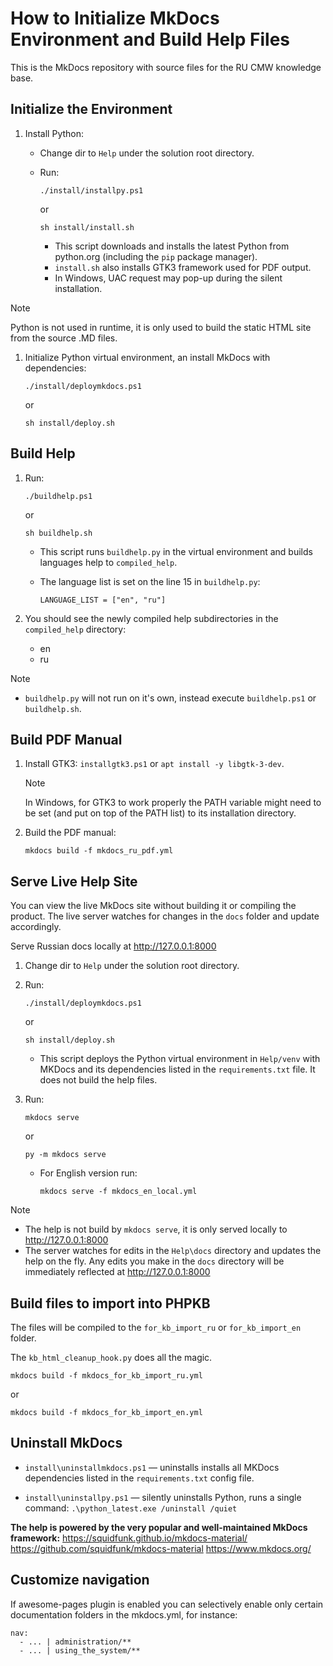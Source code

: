 # How to Initialize MkDocs Environment and Build Help Files

This is the MkDocs repository with source files for the RU CMW knowledge base.

## Initialize the Environment

1. Install Python:

   - Change dir to `Help` under the solution root directory.

   - Run:

        ``` shell
        ./install/installpy.ps1
        ```

        or

        ``` shell
        sh install/install.sh
        ```

        - This script downloads and installs the latest Python from python.org (including the `pip` package manager).
        - `install.sh` also installs GTK3 framework used for PDF output.
        - In Windows, UAC request may pop-up during the silent installation.

> [!NOTE]
> Python is not used in runtime, it is only used to build the static HTML site from the source .MD files.

1. Initialize Python virtual environment, an install MkDocs with dependencies:

    ``` shell
    ./install/deploymkdocs.ps1
    ```

    or

    ``` shell
    sh install/deploy.sh
    ```

## Build Help

1. Run:

    ``` shell
    ./buildhelp.ps1
    ```

    or

    ``` shell
    sh buildhelp.sh
    ```

   - This script runs `buildhelp.py` in the virtual environment and builds languages help to `compiled_help`.

   - The language list is set on the line 15 in `buildhelp.py`:

        `LANGUAGE_LIST = ["en", "ru"]`

2. You should see the newly compiled help subdirectories in the `compiled_help` directory:

   - en
   - ru

> [!NOTE]
>    * `buildhelp.py` will not run on it's own, instead execute `buildhelp.ps1` or `buildhelp.sh`.

## Build PDF Manual

1. Install GTK3: `installgtk3.ps1` or `apt install -y libgtk-3-dev`. 

    > [!NOTE]
    > In Windows, for GTK3 to work properly the PATH variable might need to be set (and put on top of the PATH list) to its installation directory.

2. Build the PDF manual:

    ``` shell
    mkdocs build -f mkdocs_ru_pdf.yml
    ```

## Serve Live Help Site

You can view the live MkDocs site without building it or compiling the product. The live server watches for changes in the `docs` folder and update accordingly.

Serve Russian docs locally at <http://127.0.0.1:8000>

1. Change dir to `Help` under the solution root directory.

2. Run:

    ``` shell
    ./install/deploymkdocs.ps1
    ```

    or

    ``` shell
    sh install/deploy.sh
    ```

    - This script deploys the Python virtual environment in `Help/venv` with MKDocs and its dependencies listed in the `requirements.txt` file. It does not build the help files.

3. Run:

    ``` shell
    mkdocs serve
    ```

    or  

    ``` shell
    py -m mkdocs serve
    ```

   - For English version run:

       ``` shell
       mkdocs serve -f mkdocs_en_local.yml

       ```

> [!NOTE]
>  * The help is not build by `mkdocs serve`, it is only served locally to <http://127.0.0.1:8000>
>  * The server watches for edits in the `Help\docs` directory and updates the help on the fly. Any edits you make in the `docs` directory will be immediately reflected at <http://127.0.0.1:8000>

## Build files to import into PHPKB

The files will be compiled to the `for_kb_import_ru` or `for_kb_import_en` folder.

The `kb_html_cleanup_hook.py` does all the magic.

``` shell
mkdocs build -f mkdocs_for_kb_import_ru.yml
```

or

``` shell
mkdocs build -f mkdocs_for_kb_import_en.yml
```

## Uninstall MkDocs

- `install\uninstallmkdocs.ps1` — uninstalls installs all MKDocs dependencies listed in the `requirements.txt` config file.

- `install\uninstallpy.ps1` — silently uninstalls Python, runs a single command: `.\python_latest.exe /uninstall /quiet`

**The help is powered by the very popular and well-maintained MkDocs framework:**
<https://squidfunk.github.io/mkdocs-material/>
<https://github.com/squidfunk/mkdocs-material>
<https://www.mkdocs.org/>

## Customize navigation

If awesome-pages plugin is enabled you can selectively enable only certain documentation folders in the mkdocs.yml, for instance:

```
nav:
  - ... | administration/**
  - ... | using_the_system/**
```